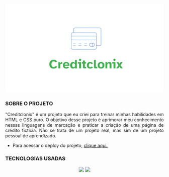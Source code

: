 <div align="center">
  <img src="./img/logoProjeto.png"> 
</div>
<h3>SOBRE O PROJETO</h3>

<p align="justify">
  "Creditclonix" é um projeto que eu criei para treinar minhas habilidades em HTML e CSS puro. O objetivo desse     projeto é aprimorar meu conhecimento nessas linguagens de marcação e praticar a criação de uma página de         crédito   fictícia. Não se trata de um projeto real, mas sim de um projeto pessoal de aprendizado.
  <br/>
  
  * Para acessar o deploy do projeto, <a href="https://jams35.github.io/Creditclonix/">clique aqui.</a>
</p>

<h3>TECNOLOGIAS USADAS</h3>
<div align="center" display="flex">
  <img width="90px" src="https://cdn.jsdelivr.net/gh/devicons/devicon/icons/html5/html5-original.svg" />
  <img width="90px" src="https://cdn.jsdelivr.net/gh/devicons/devicon/icons/css3/css3-original.svg" />
</div>
